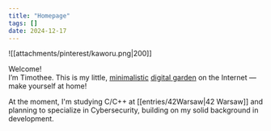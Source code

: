 ```yaml
---
title: "Homepage"
tags: []
date: 2024-12-17
---
```


![[attachments/pinterest/kaworu.png|200]]


Welcome! <br/>
I’m Timothee. This is my little, [minimalistic](entries/minimalism.md) [digital garden](https://jzhao.xyz/posts/networked-thought) on the Internet — make yourself at home!

At the moment, I'm studying C/C++ at [[entries/42Warsaw|42 Warsaw]] and planning to specialize in Cybersecurity, building on my solid background in development.